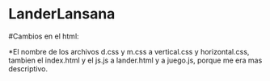 # LanderLansana
#Cambios en el html:

*El nombre de los archivos d.css y m.css a vertical.css y horizontal.css, tambien el index.html y el js.js a 
lander.html y a juego.js, porque me era mas descriptivo.
